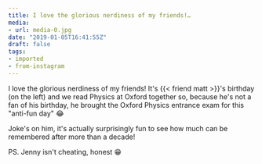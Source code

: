 ```yaml
---
title: I love the glorious nerdiness of my friends!…
media:
- url: media-0.jpg
date: "2019-01-05T16:41:55Z"
draft: false
tags:
- imported
- from-instagram
---
```

I love the glorious nerdiness of my friends! It's {{< friend matt >}}'s birthday \(on the left) and we read Physics at Oxford together so, because he's not a fan of his birthday, he brought the Oxford Physics entrance exam for this "anti-fun day" 😂

Joke's on him, it's actually surprisingly fun to see how much can be remembered after more than a decade!

PS. Jenny isn't cheating, honest 😁

